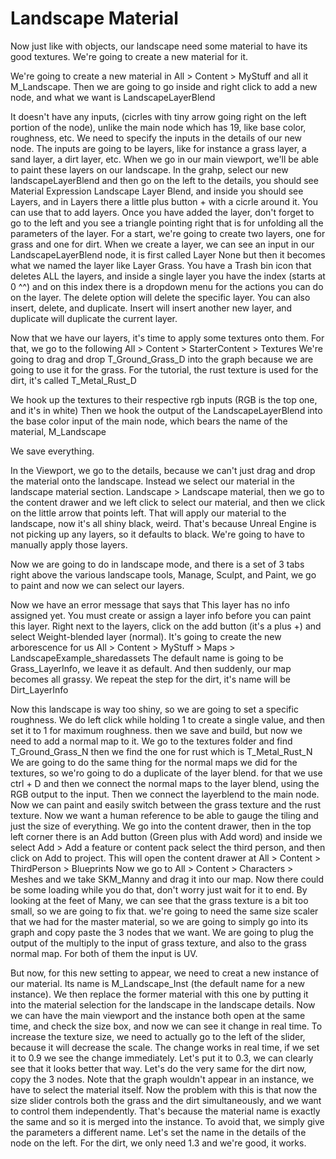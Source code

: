 # Landscape Material

Now just like with objects, our landscape need some material to have its good textures. We're going to create a new material for it.

We're going to create a new material in All > Content > MyStuff
and all it M_Landscape. Then we are going to go inside and right click to add a new node, and what we want is
LandscapeLayerBlend

It doesn't have any inputs, (cicrles with tiny arrow going right on the left portion of the node), unlike the main node which has 19, like base color, roughness, etc.
We need to specify the inputs in the details of our new node.
The inputs are going to be layers, like for instance a grass layer, a sand layer, a dirt layer, etc.
When we go in our main viewport, we'll be able to paint these layers on our landscape.
In the grahp, select our new landscapeLayerBlend and then go on the left to the details, you should see Material Expression Landscape Layer Blend, and inside you should see Layers, and in Layers there a little plus button + with a cicrle around it.
You can use that to add layers.
Once you have added the layer, don't forget to go to the left and you see a triangle pointing right that is for unfolding all the parameters of the layer.
For a start, we're going to create two layers, one for grass and one for dirt.
When we create a layer, we can see an input in our LandscapeLayerBlend node, it is first called Layer None but then it becomes what we named the layer like Layer Grass.
You have a Trash bin icon that deletes ALL the layers, and inside a single layer you have the index (starts at 0 ^^) and on this index there
is a dropdown menu for the actions you can do on the layer. The delete option will delete the specific layer.
You can also insert, delete, and duplicate. Insert will insert another new layer, and duplicate will duplicate the current layer.

Now that we have our layers, it's time to apply some textures onto them. For that, we go to the following
All > Content > StarterContent > Textures
We're going to drag and drop T_Ground_Grass_D into the graph because we are going to use it for the grass.
For the tutorial, the rust texture is used for the dirt, it's called T_Metal_Rust_D

We hook up the textures to their respective rgb inputs (RGB is the top one, and it's in white)
Then we hook the output of the LandscapeLayerBlend into the base color input of the main node, which bears the name of the material, M_Landscape

We save everything.

In the Viewport, we go to the details, because we can't just drag and drop the material onto the landscape.
Instead we select our material in the landscape material section.
Landscape > Landscape material, then we go to the content drawer and we left click to select our material, and then we click on the little
arrow that points left. That will apply our material to the landscape, now it's all shiny black, weird.
That's because Unreal Engine is not picking up any layers, so it defaults to black. We're going to have to manually apply those layers.

Now we are going to do in landscape mode, and there is a set of 3 tabs right above the various landscape tools, Manage, Sculpt, and Paint,
we go to paint and now we can select our layers.

Now we have an error message that says that This layer has no info assigned yet. You must create or assign a layer info before you can paint this layer.
Right next to the layers, click on the add button (it's a plus +) and select Weight-blended layer (normal). It's going to create the new
arborescence for us
All > Content > MyStuff > Maps > LandscapeExample_sharedassets
The default name is going to be Grass_LayerInfo, we leave it as default.
And then suddenly, our map becomes all grassy.
We repeat the step for the dirt, it's name will be Dirt_LayerInfo

Now this landscape is way too shiny, so we are going to set a specific roughness.
We do left click while holding 1 to create a single value, and then set it to 1 for maximum roughness.
then we save and build, but now we need to add a normal map to it.
We go to the textures folder and find T_Ground_Grass_N
then we find the one for rust which is T_Metal_Rust_N
We are going to do the same thing for the normal maps we did for the textures, so we'ro going to do a duplicate of the layer blend.
for that we use ctrl + D and then we connect the normal maps to the layer blend, using the RGB output to the input.
Then we connect the layerblend to the main node.
Now we can paint and easily switch between the grass texture and the rust texture.
Now we want a human reference to be able to gauge the tiling and just the size of everything.
We go into the content drawer, then in the top left corner there is an Add button (Green plus with Add word) and inside we select
Add > Add a feature or content pack
select the third person, and then click on Add to project.
This will open the content drawer at
All > Content > ThirdPerson > Blueprints
Now we go to All > Content > Characters > Meshes
and we take SKM_Manny and drag it into our map. Now there could be some loading while you do that, don't worry just wait for it to end.
By looking at the feet of Many, we can see that the grass texture is a bit too small, so we are going to fix that.
we're going to need the same size scaler that we had for the master material, so we are going to simply go into its graph and copy paste the 3 nodes that we want.
We are going to plug the output of the multiply to the input of grass texture, and also to the grass normal map. For both of them the input is UV.

But now, for this new setting to appear, we need to creat a new instance of our material.
Its name is M_Landscape_Inst (the default name for a new instance).
We then replace the former material with this one by putting it into the material selection for the landscape in the landscape details.
Now we can have the main viewport and the instance both open at the same time, and check the size box, and now we can see it change in real time.
To increase the texture size, we need to actually go to the left of the slider, because it will decrease the scale.
The change works in real time, if we set it to 0.9 we see the change immediately.
Let's put it to 0.3, we can clearly see that it looks better that way.
Let's do the very same for the dirt now, copy the 3 nodes. Note that the graph wouldn't appear in an instance, we have to select the material itself.
Now the problem with this is that now the size slider controls both the grass and the dirt simultaneously, and we want to control them independently.
That's because the material name is exactly the same and so it is merged into the instance. To avoid that, we simply give the parameters a different name.
Let's set the name in the details of the node on the left.
For the dirt, we only need 1.3 and we're good, it works.

